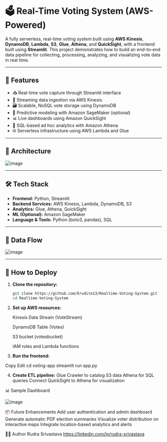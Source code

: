 # 🗳️ Real-Time Voting System (AWS-Powered)

A fully serverless, real-time voting system built using **AWS Kinesis**, **DynamoDB**, **Lambda**, **S3**, **Glue**, **Athena**, and **QuickSight**, with a frontend built using **Streamlit**. This project demonstrates how to build an end-to-end data pipeline for collecting, processing, analyzing, and visualizing vote data in real time.

---

## 🔧 Features

- 📥 Real-time vote capture through Streamlit interface
- 🔄 Streaming data ingestion via AWS Kinesis
- 🗃️ Scalable, NoSQL vote storage using DynamoDB
- 🧠 Predictive modeling with Amazon SageMaker (optional)
- 📊 Live dashboards using Amazon QuickSight
- 🔎 SQL-based ad hoc analytics with Amazon Athena
- 🌐 Serverless infrastructure using AWS Lambda and Glue

---

## 🧱 Architecture

![image](https://github.com/user-attachments/assets/e955d503-7ee9-4b11-bf9c-756bcabffbcf)


---

## 🛠️ Tech Stack

- **Frontend:** Python, Streamlit
- **Backend Services:** AWS Kinesis, Lambda, DynamoDB, S3
- **Analytics:** Glue, Athena, QuickSight
- **ML (Optional):** Amazon SageMaker
- **Language & Tools:** Python (boto3, pandas), SQL

---

## 📁 Data Flow 

![image](https://github.com/user-attachments/assets/6da5e244-96d6-4c5d-9830-23c722e696e5)


---

## 🚀 How to Deploy

1. **Clone the repository:**
   ```bash
   git clone https://github.com/Erudite13/Realtime-Voting-System.git
   cd Realtime-Voting-System
2. **Set up AWS resources:**

   Kinesis Data Stream (VoteStream)
   
   DynamoDB Table (Votes)
   
   S3 bucket (votesbucket)
   
   IAM roles and Lambda functions

4. **Run the frontend:**

Copy
Edit
cd voting-app
streamlit run app.py

4. **Create ETL pipeline:**
Glue Crawler to catalog S3 data
Athena for SQL queries
Connect QuickSight to Athena for visualization

📊 Sample Dashboard

![image](https://github.com/user-attachments/assets/825292a8-1e18-41f8-b28f-3d801d93a359)


📦 Future Enhancements
Add user authentication and admin dashboard
Generate automatic PDF election summaries
Visualize voter distribution on interactive maps
Integrate location-based analytics and alerts

👨‍💻 Author
Rudra Srivastava
https://linkedin.com/in/rudra-srivastava


